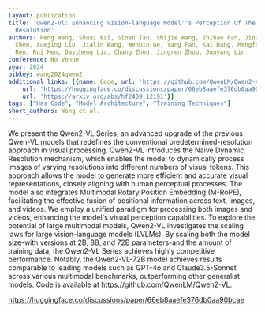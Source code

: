 ```yaml
---
layout: publication
title: 'Qwen2-vl: Enhancing Vision-language Model''s Perception Of The World At Any
  Resolution'
authors: Peng Wang, Shuai Bai, Sinan Tan, Shijie Wang, Zhihao Fan, Jinze Bai, Keqin
  Chen, Xuejing Liu, Jialin Wang, Wenbin Ge, Yang Fan, Kai Dang, Mengfei Du, Xuancheng
  Ren, Rui Men, Dayiheng Liu, Chang Zhou, Jingren Zhou, Junyang Lin
conference: No Venue
year: 2024
bibkey: wang2024qwen2
additional_links: [{name: Code, url: 'https://github.com/QwenLM/Qwen2-VL'}, {name: Code,
    url: 'https://huggingface.co/discussions/paper/66eb8aaefe376db0aa90bcae'}, {name: Paper,
    url: 'https://arxiv.org/abs/hf2409.12191'}]
tags: ["Has Code", "Model Architecture", "Training Techniques"]
short_authors: Wang et al.
---
```

We present the Qwen2-VL Series, an advanced upgrade of the previous Qwen-VL models that redefines the conventional predetermined-resolution approach in visual processing. Qwen2-VL introduces the Naive Dynamic Resolution mechanism, which enables the model to dynamically process images of varying resolutions into different numbers of visual tokens. This approach allows the model to generate more efficient and accurate visual representations, closely aligning with human perceptual processes. The model also integrates Multimodal Rotary Position Embedding (M-RoPE), facilitating the effective fusion of positional information across text, images, and videos. We employ a unified paradigm for processing both images and videos, enhancing the model's visual perception capabilities. To explore the potential of large multimodal models, Qwen2-VL investigates the scaling laws for large vision-language models (LVLMs). By scaling both the model size-with versions at 2B, 8B, and 72B parameters-and the amount of training data, the Qwen2-VL Series achieves highly competitive performance. Notably, the Qwen2-VL-72B model achieves results comparable to leading models such as GPT-4o and Claude3.5-Sonnet across various multimodal benchmarks, outperforming other generalist models. Code is available at https://github.com/QwenLM/Qwen2-VL.

https://huggingface.co/discussions/paper/66eb8aaefe376db0aa90bcae